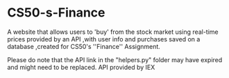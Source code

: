 # CS50-s-Finance
A website that allows users to 'buy' from the stock market using real-time prices provided by an API ,with user info and purchases saved on a database ,created for CS50's ''Finance'' Assignment.

Please do note that the API link in the "helpers.py" folder may have expired and might need to be replaced.
API provided by IEX
